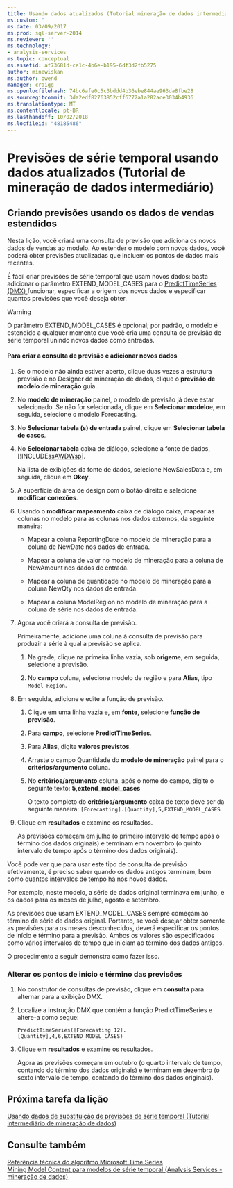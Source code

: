 ```yaml
---
title: Usando dados atualizados (Tutorial mineração de dados intermediário) de previsões de série temporal | Microsoft Docs
ms.custom: ''
ms.date: 03/09/2017
ms.prod: sql-server-2014
ms.reviewer: ''
ms.technology:
- analysis-services
ms.topic: conceptual
ms.assetid: af73681d-ce1c-4b6e-b195-6df3d2fb5275
author: minewiskan
ms.author: owend
manager: craigg
ms.openlocfilehash: 74bc6afe0c5c3bddd4b36ebe844ae963da8fbe28
ms.sourcegitcommit: 3da2edf82763852cff6772a1a282ace3034b4936
ms.translationtype: MT
ms.contentlocale: pt-BR
ms.lasthandoff: 10/02/2018
ms.locfileid: "48185486"
---
```

# <a name="time-series-predictions-using-updated-data-intermediate-data-mining-tutorial"></a>Previsões de série temporal usando dados atualizados (Tutorial de mineração de dados intermediário)
    
## <a name="creating-predictions-using-the-extended-sales-data"></a>Criando previsões usando os dados de vendas estendidos  
 Nesta lição, você criará uma consulta de previsão que adiciona os novos dados de vendas ao modelo. Ao estender o modelo com novos dados, você poderá obter previsões atualizadas que incluem os pontos de dados mais recentes.  
  
 É fácil criar previsões de série temporal que usam novos dados: basta adicionar o parâmetro EXTEND_MODEL_CASES para o [PredictTimeSeries &#40;DMX&#41; ](/sql/dmx/predicttimeseries-dmx) funcionar, especificar a origem dos novos dados e especificar quantos previsões que você deseja obter.  
  
> [!WARNING]  
>  O parâmetro EXTEND_MODEL_CASES é opcional; por padrão, o modelo é estendido a qualquer momento que você cria uma consulta de previsão de série temporal unindo novos dados como entradas.  
  
#### <a name="to-build-the-prediction-query-and-add-new-data"></a>Para criar a consulta de previsão e adicionar novos dados  
  
1.  Se o modelo não ainda estiver aberto, clique duas vezes a estrutura previsão e no Designer de mineração de dados, clique o **previsão de modelo de mineração** guia.  
  
2.  No **modelo de mineração** painel, o modelo de previsão já deve estar selecionado. Se não for selecionada, clique em **Selecionar modelo**e, em seguida, selecione o modelo Forecasting.  
  
3.  No **Selecionar tabela (s) de entrada** painel, clique em **Selecionar tabela de casos**.  
  
4.  No **Selecionar tabela** caixa de diálogo, selecione a fonte de dados, [!INCLUDE[ssAWDWsp](../includes/ssawdwsp-md.md)].  
  
     Na lista de exibições da fonte de dados, selecione NewSalesData e, em seguida, clique em **Okey**.  
  
5.  A superfície da área de design com o botão direito e selecione **modificar conexões**.  
  
6.  Usando o **modificar mapeamento** caixa de diálogo caixa, mapear as colunas no modelo para as colunas nos dados externos, da seguinte maneira:  
  
    -   Mapear a coluna ReportingDate no modelo de mineração para a coluna de NewDate nos dados de entrada.  
  
    -   Mapear a coluna de valor no modelo de mineração para a coluna de NewAmount nos dados de entrada.  
  
    -   Mapear a coluna de quantidade no modelo de mineração para a coluna NewQty nos dados de entrada.  
  
    -   Mapear a coluna ModelRegion no modelo de mineração para a coluna de série nos dados de entrada.  
  
7.  Agora você criará a consulta de previsão.  
  
     Primeiramente, adicione uma coluna à consulta de previsão para produzir a série à qual a previsão se aplica.  
  
    1.  Na grade, clique na primeira linha vazia, sob **origem**e, em seguida, selecione a previsão.  
  
    2.  No **campo** coluna, selecione modelo de região e para **Alias**, tipo `Model Region`.  
  
8.  Em seguida, adicione e edite a função de previsão.  
  
    1.  Clique em uma linha vazia e, em **fonte**, selecione **função de previsão**.  
  
    2.  Para **campo**, selecione **PredictTimeSeries**.  
  
    3.  Para **Alias**, digite **valores previstos**.  
  
    4.  Arraste o campo Quantidade do **modelo de mineração** painel para o **critérios/argumento** coluna.  
  
    5.  No **critérios/argumento** coluna, após o nome do campo, digite o seguinte texto: **5,extend_model_cases**  
  
         O texto completo do **critérios/argumento** caixa de texto deve ser da seguinte maneira: `[Forecasting].[Quantity],5,EXTEND_MODEL_CASES`  
  
9. Clique em **resultados** e examine os resultados.  
  
     As previsões começam em julho (o primeiro intervalo de tempo após o término dos dados originais) e terminam em novembro (o quinto intervalo de tempo após o término dos dados originais).  
  
 Você pode ver que para usar este tipo de consulta de previsão efetivamente, é preciso saber quando os dados antigos terminam, bem como quantos intervalos de tempo há nos novos dados.  
  
 Por exemplo, neste modelo, a série de dados original terminava em junho, e os dados para os meses de julho, agosto e setembro.  
  
 As previsões que usam EXTEND_MODEL_CASES sempre começam ao término da série de dados original. Portanto, se você desejar obter somente as previsões para os meses desconhecidos, deverá especificar os pontos de início e término para a previsão. Ambos os valores são especificados como vários intervalos de tempo que iniciam ao término dos dados antigos.  
  
 O procedimento a seguir demonstra como fazer isso.  
  
### <a name="change-the-start-and-end-points-of-the-predictions"></a>Alterar os pontos de início e término das previsões  
  
1.  No construtor de consultas de previsão, clique em **consulta** para alternar para a exibição DMX.  
  
2.  Localize a instrução DMX que contém a função PredictTimeSeries e altere-a como segue:  
  
     `PredictTimeSeries([Forecasting 12].[Quantity],4,6,EXTEND_MODEL_CASES)`  
  
3.  Clique em **resultados** e examine os resultados.  
  
     Agora as previsões começam em outubro (o quarto intervalo de tempo, contando do término dos dados originais) e terminam em dezembro (o sexto intervalo de tempo, contando do término dos dados originais).  
  
## <a name="next-task-in-lesson"></a>Próxima tarefa da lição  
 [Usando dados de substituição de previsões de série temporal &#40;Tutorial intermediário de mineração de dados&#41;](../../2014/tutorials/time-series-predictions-replacement-data-intermediate-data-mining.md)  
  
## <a name="see-also"></a>Consulte também  
 [Referência técnica do algoritmo Microsoft Time Series](../../2014/analysis-services/data-mining/microsoft-time-series-algorithm-technical-reference.md)   
 [Mining Model Content para modelos de série temporal &#40;Analysis Services - mineração de dados&#41;](../../2014/analysis-services/data-mining/mining-model-content-for-time-series-models-analysis-services-data-mining.md)  
  
  
